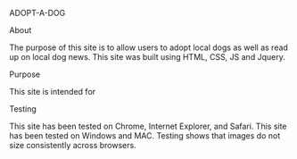 ADOPT-A-DOG

About

  The purpose of this site is to allow users to adopt local dogs as well as read up on local dog news.
  This site was built using HTML, CSS, JS and Jquery.

Purpose

  This site is intended for

Testing

  This site has been tested on Chrome, Internet Explorer, and Safari.
  This site has been tested on Windows and MAC.
  Testing shows that images do not size consistently across browsers.
